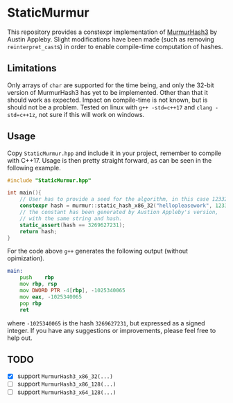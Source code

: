 # StaticMurmur

This repository provides a constexpr implementation of [MurmurHash3](https://github.com/aappleby/smhasher/blob/master/src/MurmurHash3.cpp) by Austin Appleby. Slight modifications have been made (such as removing `reinterpret_cast`s) in order to enable compile-time computation of hashes.

## Limitations

Only arrays of `char` are supported for the time being, and only the 32-bit version of MurmurHash3 has yet to be implemented. Other than that it should work as expected. Impact on compile-time is not known, but is should not be a problem. Tested on linux with `g++ -std=c++17` and `clang -std=c++1z`, not sure if this will work on windows.

## Usage

Copy `StaticMurmur.hpp` and include it in your project, remember to compile with C++17. Usage is then pretty straight forward, as can be seen in the following example.
```c++
#include "StaticMurmur.hpp"

int main(){
	// User has to provide a seed for the algorithm, in this case 123321u.
	constexpr hash = murmur::static_hash_x86_32("hellopleasework", 123321u);
	// the constant has been generated by Austion Appleby's version,
	// with the same string and hash.
	static_assert(hash == 3269627231);
	return hash;
}
```
For the code above `g++` generates the following output (without opimization).
```asm
main:
	push	rbp
	mov	rbp, rsp
	mov	DWORD PTR -4[rbp], -1025340065
	mov	eax, -1025340065
	pop	rbp
	ret
```
where `-1025340065` is the hash `3269627231`, but expressed as a signed integer. If you have any suggestions or improvements, please feel free to help out.

## TODO

- [x] support `MurmurHash3_x86_32(...)`
- [ ] support `MurmurHash3_x86_128(...)`
- [ ] support `MurmurHash3_x64_128(...)`

